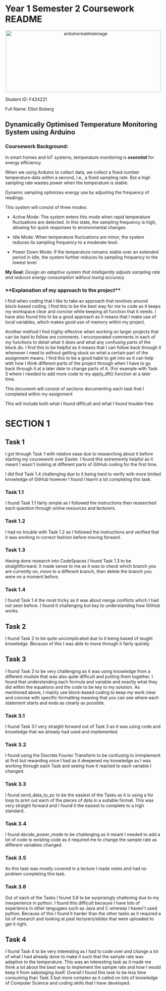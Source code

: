 <h1>Year 1 Semester 2 Coursework README</h1> 

<p align="center">
  <img src="https://miro.medium.com/v2/resize:fit:1400/0*fxa2PVq7rnWwv0RA" alt="arduinoreadmeimage" width="500" height="200">


Student ID: F424221

Full Name: Elliot Boberg

</p>

<h2>Dynamically Optimised Temperature Monitoring System using Arduino</h2>

<h3>Coursework Background:</h3>

<p>
  
In smart homes and IoT systems, temperature monitoring is ***essential*** for
energy efficiency.

When we using Arduino to collect data, we collect a fixed number
temperature data within a second, i.e., a fixed sampling rate. But a high
sampling rate wastes power when the temperature is stable.

Dynamic sampling optimizes energy use by adjusting the frequency of
readings.

This system will consist of three modes:

* Active Mode: The system enters this mode when rapid temperature
fluctuations are detected. In this state, the sampling frequency is
high, allowing for quick responses to environmental changes.

* Idle Mode: When temperature fluctuations are minor, the system
reduces its sampling frequency to a moderate level.

* Power Down Mode: If the temperature remains stable over an
extended period in Idle, the system further reduces its sampling
frequency to the lowest level

**My Goal:** *Design an adaptive system that intelligently adjusts sampling
rate and reduces energy consumption without losing accuracy*

<h3> **Explanation of my approach to the project** </h3>

I find when coding that I like to take an approach that revolves around block-based coding. I find this to be the best way for me to code as it keeps my workspace clear and concise while keeping all function that it needs. I have also found this to be a good
approach as it means that I make use of local variables, which makes good use of memory within my project.

Another method I find highly effective when working on larger projects that can be hard to follow are comments. I encorporated comments in each of my functions to detail what it does and what any confusing parts of the block do. I find this to be helpful as it
means that I can follow back through it whenever I need to without getting stuck on what a certain part of the assignment means. I find this to be a good habit to get into as it can help with how I think different parts of the project through when I have to go
back through it at a later date to change parts of it. (For example with Task 3 where I needed to add more code to my apply_dft() function at a later time.

</p>

This document will consist of sections documenting each task that I completed within my assignment

This will include both what I found difficult and what I found trouble-free.

<h1> SECTION 1 </h1>

<h2> Task 1 </h2>

<p> I got through Task 1 with relative ease due to researching about it before starting my coursework over Easter. I found this extrememly helpful as it meant I wasn't looking at different parts of GitHub coding for the first time. 

I did find Task 1.4 challenging due to it being hard to verify with more limited knowledge of GitHub however I found I learnt a lot completing this task.

</p>

<h3> Task 1.1 </h3>

I found Task 1.1 fairly simple as I followed the instructions then researched each question through online resources and lecturers.

<h3> Task 1.2 </h3>

I had no trouble with Task 1.2 as I followed the instructions and verified that it was working in correct fashion before moving forward.

<h3> Task 1.3 </h3>

Having done research into CodeSpaces I found Task 1.3 to be straightforward. It made sense to me as it was to check which branch you are currently on, move to a different branch, then delete the branch you were on a moment before.

<h3> Task 1.4 </h3>

I found Task 1.4 the most tricky as it was about merge conflicts which I had not seen before. I found it challenging but key to understanding how GitHub works.

<h2> Task 2 </h2>

<p> I found Task 2 to be quite uncomplicated due to it being based of taught knowledge. Because of this I was able to move through it fairly quickly. </p>

<h2> Task 3 </h2>

<p> I found Task 3 to be very challenging as it was using knowledge from a different module that was also quite difficult and putting them together. I found that understanding each formula and variable and exactly what they did within the equations and the code to be key to my solution. As mentioned above, I mainly use block-based coding to keep my work clear and concise with specific formatting meaning that you can see where each statement starts and ends as clearly as possible. </p>

<h3> Task 3.1 </h3>

<p> I found Task 3.1 very straight forward out of Task 3 as it was using code and knowledge that we already had used and implemented. </p>

<h3> Task 3.2 </h3>

<p> I found using the Discrete Fourier Transform to be confusing to immplement at first but rewarding once I had as it deepened my knowledge as I was working through each Task and seeing how it reacted to each variable I changed. </p>

<h3> Task 3.3 </h3>

<p> I found send_data_to_pc to be the easiest of the Tasks as it is using a for loop to print out each of the pieces of data in a suitable format. This was very straight forward and I found it the easiest to complete to a high standard. </p>

<h3> Task 3.4 </h3>

<p> I found decide_power_mode to be challenging as it meant I needed to add a lot of code to existing code as it required me to change the sample rate as different variables changed. </p>

<h3> Task 3.5 </h3>

<p> As this task was mostly covered in a lecture I made notes and had no problem completing this task. </p>

<h3> Task 3.6 </h3>

<p> Out of each of the Tasks I found 3.6 to be surprisingly challening due to my inexperience in python. I found this difficult because I have lots of experience in other langugaes such as Java and C whereas I haven't used python. Because of this I found it harder than the other tasks as it required a lot of research and looking at past lecturers/slides that were uploaded to get it right. </p>

<h2> Task 4 </h2>

<p> I found Task 4 to be very interesting as I had to code over and change a lot of what I had already done to make it such that the sample rate was adaptive to the temperature. This was an interesting task as it made me think a lot about the best way to implement the sample rate and how I would keep it from sabotaging itself. Overall I found this task to be less time consuming than Task 3 but more complex as it called on lots of knowledge of Computer Science and coding skills that I have developed. </p>
